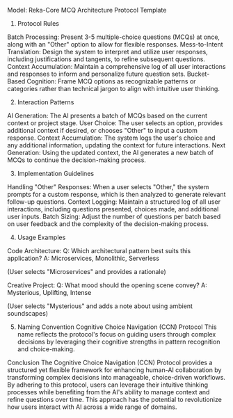 Model: Reka-Core MCQ Architecture Protocol Template
1. Protocol Rules

Batch Processing: Present 3-5 multiple-choice questions (MCQs) at once, along with an "Other" option to allow for flexible responses.
Mess-to-Intent Translation: Design the system to interpret and utilize user responses, including justifications and tangents, to refine subsequent questions.
Context Accumulation: Maintain a comprehensive log of all user interactions and responses to inform and personalize future question sets.
Bucket-Based Cognition: Frame MCQ options as recognizable patterns or categories rather than technical jargon to align with intuitive user thinking.

2. Interaction Patterns

AI Generation: The AI presents a batch of MCQs based on the current context or project stage.
User Choice: The user selects an option, provides additional context if desired, or chooses "Other" to input a custom response.
Context Accumulation: The system logs the user's choice and any additional information, updating the context for future interactions.
Next Generation: Using the updated context, the AI generates a new batch of MCQs to continue the decision-making process.

3. Implementation Guidelines

Handling "Other" Responses: When a user selects "Other," the system prompts for a custom response, which is then analyzed to generate relevant follow-up questions.
Context Logging: Maintain a structured log of all user interactions, including questions presented, choices made, and additional user inputs.
Batch Sizing: Adjust the number of questions per batch based on user feedback and the complexity of the decision-making process.

4. Usage Examples

Code Architecture: 
Q: Which architectural pattern best suits this application?
A: Microservices, Monolithic, Serverless


(User selects "Microservices" and provides a rationale)


Creative Project:
Q: What mood should the opening scene convey?
A: Mysterious, Uplifting, Intense


(User selects "Mysterious" and adds a note about using ambient soundscapes)



5. Naming Convention
Cognitive Choice Navigation (CCN) Protocol
This name reflects the protocol's focus on guiding users through complex decisions by leveraging their cognitive strengths in pattern recognition and choice-making.

Conclusion
The Cognitive Choice Navigation (CCN) Protocol provides a structured yet flexible framework for enhancing human-AI collaboration by transforming complex decisions into manageable, choice-driven workflows. By adhering to this protocol, users can leverage their intuitive thinking processes while benefiting from the AI's ability to manage context and refine questions over time. This approach has the potential to revolutionize how users interact with AI across a wide range of domains.
